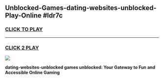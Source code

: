 
## Unblocked-Games-dating-websites-unblocked-Play-Online #ldr7c
<h3>
<a href="https://news.freeplayer.one?title=dating-websites-unblocked&ref=3">CLICK TO PLAY</a></h3>
<hr>

<h3>
<a href="https://news.freeplayer.one?title=dating-websites-unblocked&ref=3">CLICK 2 PLAY</a>
  
</h3>

<a href="https://news.freeplayer.one?title=dating-websites-unblocked&ref=3"><img src="https://clearcache.store/games.png"></a>


**dating-websites-unblocked games unblocked: Your Gateway to Fun and Accessible Online Gaming**
